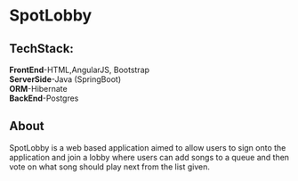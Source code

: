 # SpotLobby

## TechStack:<br/>
**FrontEnd**-HTML,AngularJS, Bootstrap <br/>
**ServerSide**-Java (SpringBoot) <br/>
**ORM**-Hibernate <br/>
**BackEnd**-Postgres <br/>

## About <br/>
SpotLobby is a web based application aimed to allow users to sign onto the application and join a lobby where users can add songs to a queue and then vote on what song should play next from the list given.
